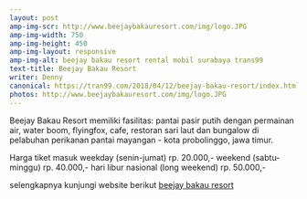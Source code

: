 ```yaml
---
layout: post
amp-img-scr: http://www.beejaybakauresort.com/img/logo.JPG
amp-img-width: 750
amp-img-height: 450
amp-img-layout: responsive
amp-img-alt: beejay bakau resort rental mobil surabaya trans99
text-title: Beejay Bakau Resort
writer: Denny
canonical: https://tran99.com/2018/04/12/beejay-bakau-resort/index.html
photos: http://www.beejaybakauresort.com/img/logo.JPG
---
```

<p class="post">Beejay Bakau Resort memiliki fasilitas: pantai pasir putih dengan permainan air, water boom, flyingfox, cafe, restoran sari laut dan bungalow di pelabuhan perikanan pantai mayangan - kota probolinggo, jawa timur.</p>

<amp-img class="post" src="http://www.beejaybakauresort.com/img/GH4.jpg" width="1617" height="839" layout="responsive" alt="beejay bakau resort rental mobil surabaya trans99"></amp-img>

<p class="post"> Harga tiket masuk weekday (senin-jumat) rp. 20.000,- weekend (sabtu-minggu) rp. 40.000,- hari libur nasional (long weekend) rp. 50.000,- </p>

<p class="post"> selengkapnya kunjungi website berikut <a href="http://www.beejaybakauresort.com/">beejay bakau resort</a></p>